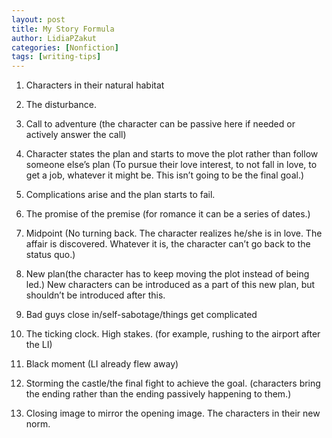 ```yaml
---
layout: post
title: My Story Formula
author: LidiaPZakut
categories: [Nonfiction]
tags: [writing-tips]
---
```


1. Characters in their natural habitat

2. The disturbance.

3. Call to adventure (the character can be passive here if needed or actively answer the call)
<!--more-->
4. Character states the plan and starts to move the plot rather than follow someone else’s plan (To pursue their love interest, to not fall in love, to get a job, whatever it might be. This isn’t going to be the final goal.)

5. Complications arise and the plan starts to fail.

6. The promise of the premise (for romance it can be a series of dates.)

7. Midpoint (No turning back. The character realizes he/she is in love. The affair is discovered. Whatever it is, the character can’t go back to the status quo.)

8. New plan(the character has to keep moving the plot instead of being led.) New characters can be introduced as a part of this new plan, but shouldn’t be introduced after this.

9. Bad guys close in/self-sabotage/things get complicated

10. The ticking clock. High stakes. (for example, rushing to the airport after the LI)

11. Black moment (LI already flew away)

12. Storming the castle/the final fight to achieve the goal. (characters bring the ending rather than the ending passively happening to them.)

13. Closing image to mirror the opening image. The characters in their new norm.
